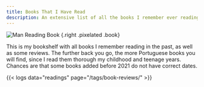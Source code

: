 ```yaml
---
title: Books That I Have Read
description: An extensive list of all the books I remember ever reading.
---
```


<style>
figure.book {
  max-width: 100px;
  margin-top: -0.5rem;
  margin-right: 1rem;
}

:root.dark figure.book {
  filter: invert(1);
}
</style>

![](https://media.hacdias.com/2022-03-01-man-reading.gif "Man Reading Book")
{.right .pixelated .book}

This is my bookshelf with all books I remember reading in the past, as well as some reviews. The further back you go, the more Portuguese books you will find, since I read them thorough my childhood and teenage years. Chances are that some books added before 2021 do not have correct dates.

<!--more-->

{{< logs data="readings" page="/tags/book-reviews/" >}}
